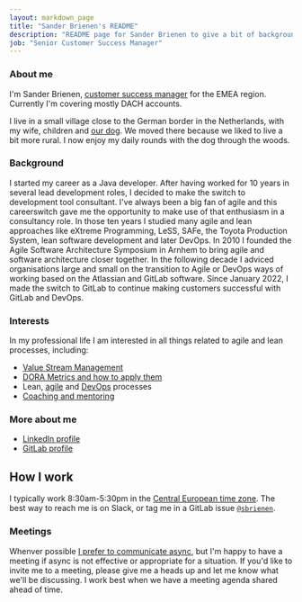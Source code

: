 ```yaml
---
layout: markdown_page
title: "Sander Brienen's README"
description: "README page for Sander Brienen to give a bit of background and interests"
job: "Senior Customer Success Manager"
---
```


### About me
I'm Sander Brienen, [customer success manager](https://handbook.gitlab.com/job-families/sales/customer-success-management/#senior-csm-responsibilities) for the EMEA region. Currently I'm covering mostly DACH accounts.

I live in a small village close to the German border in the Netherlands, with my wife, children and [our dog](https://about.gitlab.com/company/team-pets/#12-bounty). We moved there because we liked to live a bit more rural. I now enjoy my daily rounds with the dog through the woods.

### Background
I started my career as a Java developer. After having worked for 10 years in several lead development roles, I decided to make the switch to development tool consultant. I've always been a big fan of agile and this careerswitch gave me the opportunity to make use of that enthusiasm in a consultancy role. In those ten years I studied many agile and lean approaches like eXtreme Programming, LeSS, SAFe, the Toyota Production System, lean software development and later DevOps. In 2010 I founded the Agile Software Architecture Symposium in Arnhem to bring agile and software architecture closer together.
In the following decade I adviced organisations large and small on the transition to Agile or DevOps ways of working based on the Atlassian and GitLab software. 
Since January 2022, I made the switch to GitLab to continue making customers successful with GitLab and DevOps.

### Interests
In my professional life I am interested in all things related to agile and lean processes, including:

* [Value Stream Management](https://about.gitlab.com/solutions/value-stream-management/)
* [DORA Metrics and how to apply them](https://www.devops-research.com/)
* Lean, [agile](https://about.gitlab.com/solutions/agile-delivery/) and [DevOps](https://about.gitlab.com/topics/devops/) processes
* [Coaching and mentoring](https://about.gitlab.com/handbook/people-group/learning-and-development/mentor/)

### More about me
* [LinkedIn profile](https://www.linkedin.com/in/sanderbrienen/)
* [GitLab profile](https://gitlab.com/sbrienen)

## How I work

I typically work 8:30am-5:30pm in the [Central European time zone](https://www.timeanddate.com/worldclock/converter.html?p1=1308). The best way to reach me is on Slack, or tag me in a GitLab issue [`@sbrienen`](https://gitlab.com/sbrienen).

### Meetings

Whenver possible [I prefer to communicate async](/company/culture/all-remote/asynchronous/), but I'm happy to have a meeting if async is not effective or appropriate for a situation. If you'd like to invite me to a meeting, please give me a heads up and let me know what we'll be discussing. I work best when we have a meeting agenda shared ahead of time.
